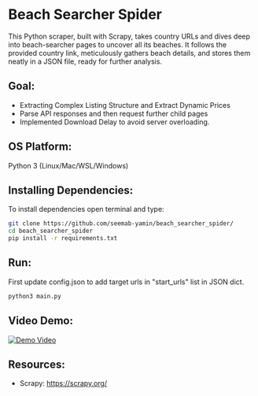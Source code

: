 # Beach Searcher Spider

This Python scraper, built with Scrapy, takes country URLs and dives deep into beach-searcher pages to uncover all its beaches. 
It follows the provided country link, meticulously gathers beach details, and stores them neatly in a JSON file, ready for further analysis.

## Goal:
- Extracting Complex Listing Structure and Extract Dynamic Prices
- Parse API responses and then request further child pages
- Implemented Download Delay to avoid server overloading.

## OS Platform:

Python 3 (Linux/Mac/WSL/Windows)

## Installing Dependencies:

To install dependencies open terminal and type:

```Bash
git clone https://github.com/seemab-yamin/beach_searcher_spider/
cd beach_searcher_spider
pip install -r requirements.txt
```

## Run:
First update config.json to add target urls in "start_urls" list in JSON dict.

```Bash
python3 main.py
```

## Video Demo:
[![Demo Video](https://i9.ytimg.com/vi/O9z-nWOISOU/mqdefault.jpg?sqp=CLSqsLQG-oaymwEmCMACELQB8quKqQMa8AEB-AH-CYACugWKAgwIABABGGUgVihVMA8=&rs=AOn4CLCwEIGC-P1Jl5xOSKRTgPPAPpRYjA)](https://youtu.be/O9z-nWOISOU)

## Resources:

- Scrapy: https://scrapy.org/